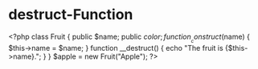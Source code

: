 # destruct-Function
&lt;?php class Fruit {   public $name;   public $color;    function __construct($name) {     $this->name = $name;   }   function __destruct() {     echo "The fruit is {$this->name}.";   } }  $apple = new Fruit("Apple"); ?>
